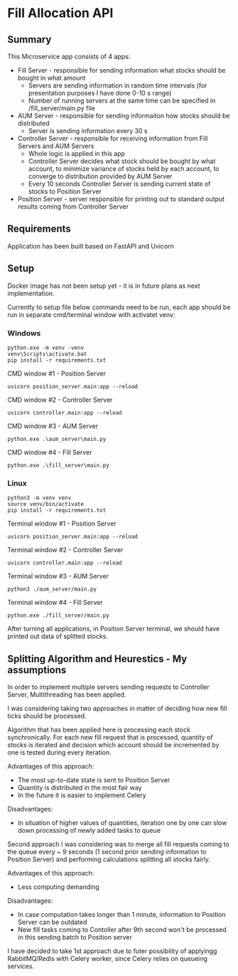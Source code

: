# Fill Allocation API

## Summary

This Microservice app consists of 4 apps:

* Fill Server - responsible for sending information what stocks should be bought in what amount
    * Servers are sending information in random time intervals (for presentation purposes I have done 0-10 s range)
    * Number of running servers at the same time can be specified in /fill_server/main.py file
* AUM Server - responsible for sending informaiton how stocks should be distributed
    * Server is sending information every 30 s
* Controller Server - responsible for receiving information from Fill Servers and AUM Servers
    * Whole logic is applied in this app
    * Controller Server decides what stock should be bought by what account, to minimize variance of stocks held by each account, to converge to distribution provided by AUM Server
    * Every 10 seconds Controller Server is sending current state of stocks to Position Server
* Position Server - server responsible for printing out to standard output results coming from Controller Server

## Requirements

Application has been built based on FastAPI and Uvicorn

## Setup

Docker image has not been setup yet - it is in future plans as next implementation.

Currently to setup file below commands need to be run, each app should be run in separate cmd/terminal window with activatet venv:

### Windows
```
python.exe -m venv -venv
venv\Scripts\activate.bat
pip install -r requirements.txt
```
CMD window #1 - Position Server
```
uvicorn position_server.main:app --reload
```

CMD window #2 - Controller Server
```
uvicorn controller.main:app --reload
```

CMD window #3 - AUM Server
```
python.exe .\aum_server\main.py
```

CMD window #4 - Fill Server
```
python.exe .\fill_server\main.py
```


### Linux
```
python3 -m venv venv
source venv/bin/activate
pip install -r requirements.txt
```
Terminal window #1 - Position Server
```
uvicorn position_server.main:app --reload
```

Terminal window #2 - Controller Server
```
uvicorn controller.main:app --reload
```

Terminal window #3 - AUM Server
```
python3 ./aum_server/main.py
```

Terminal window #4 - Fill Server
```
python.exe ./fill_server/main.py
```

After turning all applications, in Position Server terminal, we should have printed out data of splitted stocks.

## Splitting Algorithm and Heurestics - My assumptions

In order to implement multiple servers sending requests to Controller Server, Multithreading has been applied.

I was considering taking two approaches in matter of deciding how new fill ticks should be processed.

Algorithm that has been applied here is processing each stock synchronically. For each new fill request that is processed, quantity of stocks is iterated and decision which account should be incremented by one is tested during every iteration. 

Advantages of this approach:
* The most up-to-date state is sent to Position Server
* Quantity is distributed in the most fair way
* In the future it is easier to implement Celery

Disadvantages:
* In situation of higher values of quantities, iteration one by one can slow down processing of newly added tasks to queue

Second approach I was considering was to merge all fill requests coming to the queue every ~ 9 seconds (1 second prior sending information to Position Server) and performing calculations splitting all stocks fairly.

Advantages of this approach:
* Less computing demanding

Disadvantages:
* In case computation takes longer than 1 minute, information to Position Server can be outdated
* New fill tasks coming to Contoller after 9th second won't be processed in this sending batch to Position server

I have decided to take 1st approach due to futer possibility of applyingg RabbitMQ/Redis with Celery worker, since Celery relies on queueing services.


